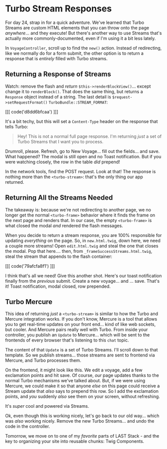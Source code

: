 # Turbo Stream Responses

For day 24, strap in for a quick adventure. We've learned that Turbo Streams are
custom HTML elements that you can throw onto the page *anywhere*... and they execute!
But there's another way to use Streams that's actually more commonly-documented,
even if I'm using it a bit less lately.

In `VoyageController`, scroll up to find the `new()` action. Instead of redirecting,
like we normally do for a form submit, the other option is to return a response
that is *entirely* filled with Turbo streams.

## Returning a Response of Streams

Watch: remove the flash and *return* `$this->renderBlockView()`... except change
it to `renderBlock()`. That does the same thing, but returns a `Response` object
instead of a string. The last detail is `$request->setRequestFormat()`
`TurboBundle::STREAM_FORMAT`:

[[[ code('d8dd6bfcaa') ]]]

It's a bit techy, but this will set a `Content-Type` header on the response that
tells Turbo:

> Hey! This is not a normal full page response. I'm returning *just* a set of
> Turbo Streams that I want you to process.

Drumroll, please. Refresh, go to New Voyage... fill out the fields... and
save. What happened? The modal is still open and no Toast notification. But if you
were watching closely, the row in the table *did* prepend!

In the network tools, find the POST request. Look at that! The response is
nothing more than the `<turbo-stream>`: that's the only thing our app returned.

## Returning All the Streams Needed

The takeaway is: because we're not redirecting to another page, we no
longer get the normal `<turbo-frame>` behavior where it finds the frame on the
next page and renders that. In our case, the empty `<turbo-frame>` is what
closed the modal *and* rendered the flash messages.

When you decide to return a stream response, you are 100% responsible for
updating *everything* on the page. So, in `new.html.twig`, down here,
we need a couple more streams! Open `edit.html.twig` and steal the one that closes
the modal. Pop that here.... then, from `_frameSuccessStreams.html.twig`, steal the
stream that appends to the flash container:

[[[ code('79afcfa8f1') ]]]

I think that's all we need! Give this another shot. Here's our toast notification
finally from the *previous* submit. Create a new voyage... and ... save. That's it!
Toast notification, modal closed, row prepended.

## Turbo Mercure

This idea of returning *just* a `<turbo-stream>` is similar to how the Turbo and
Mercure integration works. If you don't know, Mercure is a tool that allows you
to get real-time updates on your front end... kind of like web sockets, but cooler.
And Mercure pairs really well with Turbo. From inside your controller, you publish
an `Update` to Mercure... which will be sent to the frontends of every browser
that's listening to this `chat` topic.

The content of that `Update` is a set of Turbo Streams. I'll scroll down to that template.
So we publish streams... those streams are sent to frontend via Mercure, and Turbo
processes them.

On the frontend, it might look like this. We edit a voyage, add a few
exclamation points and hit save. Of course, *our* page updates thanks to the normal
Turbo mechanisms we've talked about. But, if we were using Mercure, we could make
it so that anyone *else* on this page could receive a Stream update that *also*
says to prepend this row. So I add the exclamation points, and *you* suddenly
*also* see them on your screen, without refreshing.

It's *super* cool and powered via Streams.

Ok, even though this is working nicely, let's go back to our old way... which was
*also* working nicely. Remove the new Turbo Streams... and undo the code in the
controller.

Tomorrow, we move on to one of my *favorite* parts of LAST Stack - and the key to
organizing your site into reusable chunks: Twig Components.
